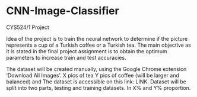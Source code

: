 # CNN-Image-Classifier
CYS524/1 Project

Idea of the project is to train the neural network to determine if the picture represents a cup of a Turkish coffee or a Turkish tea. The main objective as it is stated in the final project assignment is to obtain the optimum parameters to increase train and test accuracies.

The dataset will be created manually, using the Google Chrome extension ‘Download All Images’. X pics of tea Y pics of coffee (will be larger and balanced) and The dataset is accessible on this link: LINK. Dataset will be split into two parts, testing and training datasets. In X% and Y% proportion. 	
